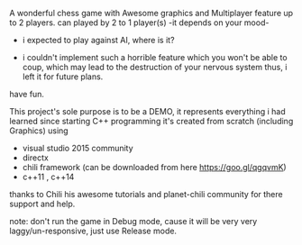 A wonderful chess game with Awesome graphics and Multiplayer feature up to 2 players.
can played by 2 to 1 player(s) -it depends on your mood-
* i expected to play against AI, where is it? 
- i couldn't implement such a horrible feature which you won't be able to coup, which may lead to the destruction of your nervous system thus, i left it for future plans.

have fun.

This project's sole purpose is to be a DEMO, it represents everything i had learned since starting C++ programming 
it's created from scratch (including Graphics) using 
* visual studio 2015 community
* directx
* chili framework (can be downloaded from here https://goo.gl/qgqvmK)
* c++11 , c++14

thanks to Chili his awesome tutorials and planet-chili community for there support and help.

note: don't run the game in Debug mode, cause it will be very very laggy/un-responsive, just use Release mode.
